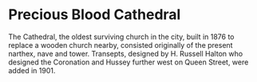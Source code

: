 # Precious Blood Cathedral

The Cathedral, the oldest surviving church in the city, built in 1876 to replace a wooden church nearby, consisted originally of the present narthex, nave and tower. Transepts, designed by H. Russell Halton who designed the Coronation and Hussey further west on Queen Street, were added in 1901.
